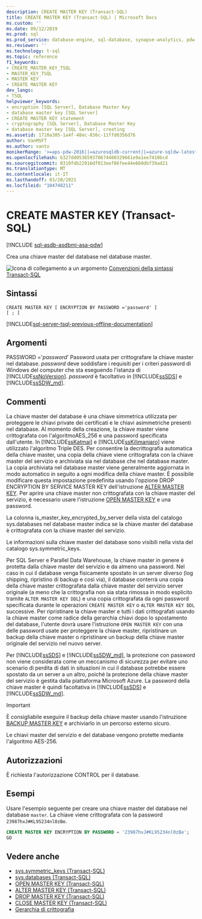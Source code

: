 ```yaml
---
description: CREATE MASTER KEY (Transact-SQL)
title: CREATE MASTER KEY (Transact-SQL) | Microsoft Docs
ms.custom: ''
ms.date: 09/12/2019
ms.prod: sql
ms.prod_service: database-engine, sql-database, synapse-analytics, pdw
ms.reviewer: ''
ms.technology: t-sql
ms.topic: reference
f1_keywords:
- CREATE_MASTER_KEY_TSQL
- MASTER_KEY_TSQL
- MASTER KEY
- CREATE MASTER KEY
dev_langs:
- TSQL
helpviewer_keywords:
- encryption [SQL Server], Database Master Key
- database master key [SQL Server]
- CREATE MASTER KEY statement
- cryptography [SQL Server], Database Master Key
- database master key [SQL Server], creating
ms.assetid: 1710a305-1a4f-48ec-836c-11ffd0356d76
author: VanMSFT
ms.author: vanto
monikerRange: '>=aps-pdw-2016||=azuresqldb-current||=azure-sqldw-latest||>=sql-server-2016||>=sql-server-linux-2017||=azuresqldb-mi-current'
ms.openlocfilehash: b327dd053659378674400329661e9a1ee7410bcd
ms.sourcegitcommit: 0310fdb22916df013eef86fee44e660dbf39ad21
ms.translationtype: MT
ms.contentlocale: it-IT
ms.lasthandoff: 03/20/2021
ms.locfileid: "104748211"
---
```

# <a name="create-master-key-transact-sql"></a>CREATE MASTER KEY (Transact-SQL)

[!INCLUDE [sql-asdb-asdbmi-asa-pdw](../../includes/applies-to-version/sql-asdb-asdbmi-asa-pdw.md)]

Crea una chiave master del database nel database master.

![Icona di collegamento a un argomento](../../database-engine/configure-windows/media/topic-link.gif "Icona di collegamento a un argomento") [Convenzioni della sintassi Transact-SQL](../../t-sql/language-elements/transact-sql-syntax-conventions-transact-sql.md)

## <a name="syntax"></a>Sintassi

```syntaxsql
CREATE MASTER KEY [ ENCRYPTION BY PASSWORD ='password' ]
[ ; ]
```

[!INCLUDE[sql-server-tsql-previous-offline-documentation](../../includes/sql-server-tsql-previous-offline-documentation.md)]

## <a name="arguments"></a>Argomenti

PASSWORD ='*password*' Password usata per crittografare la chiave master nel database. *password* deve soddisfare i requisiti per i criteri password di Windows del computer che sta eseguendo l'istanza di [!INCLUDE[ssNoVersion](../../includes/ssnoversion-md.md)]. *password* è facoltativo in [!INCLUDE[ssSDS](../../includes/sssds-md.md)] e [!INCLUDE[ssSDW_md](../../includes/sssdw-md.md)].

## <a name="remarks"></a>Commenti

La chiave master del database è una chiave simmetrica utilizzata per proteggere le chiavi private dei certificati e le chiavi asimmetriche presenti nel database. Al momento della creazione, la chiave master viene crittografata con l'algoritmoAES_256 e una password specificata dall'utente. In [!INCLUDE[ssKatmai](../../includes/sskatmai-md.md)] e [!INCLUDE[ssKilimanjaro](../../includes/sskilimanjaro-md.md)] viene utilizzato l'algoritmo Triple DES. Per consentire la decrittografia automatica della chiave master, una copia della chiave viene crittografata con la chiave master del servizio e archiviata sia nel database che nel database master. La copia archiviata nel database master viene generalmente aggiornata in modo automatico in seguito a ogni modifica della chiave master. È possibile modificare questa impostazione predefinita usando l'opzione DROP ENCRYPTION BY SERVICE MASTER KEY dell'istruzione [ALTER MASTER KEY](../../t-sql/statements/alter-master-key-transact-sql.md). Per aprire una chiave master non crittografata con la chiave master del servizio, è necessario usare l'istruzione [OPEN MASTER KEY](../../t-sql/statements/open-master-key-transact-sql.md) e una password.

La colonna is_master_key_encrypted_by_server della vista del catalogo sys.databases nel database master indica se la chiave master del database è crittografata con la chiave master del servizio.

Le informazioni sulla chiave master del database sono visibili nella vista del catalogo sys.symmetric_keys.

Per SQL Server e Parallel Data Warehouse, la chiave master in genere è protetta dalla chiave master del servizio e da almeno una password. Nel caso in cui il database venga fisicamente spostato in un server diverso (log shipping, ripristino di backup e così via), il database conterrà una copia della chiave master crittografata dalla chiave master del servizio server originale (a meno che la crittografia non sia stata rimossa in modo esplicito tramite `ALTER MASTER KEY DDL`) e una copia crittografata da ogni password specificata durante le operazioni `CREATE MASTER KEY` o `ALTER MASTER KEY DDL` successive. Per ripristinare la chiave master e tutti i dati crittografati usando la chiave master come radice della gerarchia chiavi dopo lo spostamento del database, l'utente dovrà usare l'istruzione `OPEN MASTER KEY` con una delle password usate per proteggere la chiave master, ripristinare un backup della chiave master o ripristinare un backup della chiave master originale del servizio nel nuovo server.

Per [!INCLUDE[ssSDS](../../includes/sssds-md.md)] e [!INCLUDE[ssSDW_md](../../includes/sssdw-md.md)], la protezione con password non viene considerata come un meccanismo di sicurezza per evitare uno scenario di perdita di dati in situazioni in cui il database potrebbe essere spostato da un server a un altro, poiché la protezione della chiave master del servizio è gestita dalla piattaforma Microsoft Azure. La password della chiave master è quindi facoltativa in [!INCLUDE[ssSDS](../../includes/sssds-md.md)] e [!INCLUDE[ssSDW_md](../../includes/sssdw-md.md)].

> [!IMPORTANT]
> È consigliabile eseguire il backup della chiave master usando l'istruzione [BACKUP MASTER KEY](../../t-sql/statements/backup-master-key-transact-sql.md) e archiviarlo in un percorso esterno sicuro.

Le chiavi master del servizio e del database vengono protette mediante l'algoritmo AES-256.

## <a name="permissions"></a>Autorizzazioni

È richiesta l'autorizzazione CONTROL per il database.

## <a name="examples"></a>Esempi

Usare l'esempio seguente per creare una chiave master del database nel database `master`. La chiave viene crittografata con la password `23987hxJ#KL95234nl0zBe`.

```sql
CREATE MASTER KEY ENCRYPTION BY PASSWORD = '23987hxJ#KL95234nl0zBe';
GO
```

## <a name="see-also"></a>Vedere anche

- [sys.symmetric_keys &#40;Transact-SQL&#41;](../../relational-databases/system-catalog-views/sys-symmetric-keys-transact-sql.md)
- [sys.databases &#40;Transact-SQL&#41;](../../relational-databases/system-catalog-views/sys-databases-transact-sql.md)
- [OPEN MASTER KEY &#40;Transact-SQL&#41;](../../t-sql/statements/open-master-key-transact-sql.md)
- [ALTER MASTER KEY &#40;Transact-SQL&#41;](../../t-sql/statements/alter-master-key-transact-sql.md)
- [DROP MASTER KEY &#40;Transact-SQL&#41;](../../t-sql/statements/drop-master-key-transact-sql.md)
- [CLOSE MASTER KEY &#40;Transact-SQL&#41;](../../t-sql/statements/close-master-key-transact-sql.md)
- [Gerarchia di crittografia](../../relational-databases/security/encryption/encryption-hierarchy.md)
